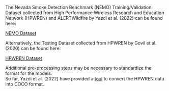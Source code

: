 The Nevada Smoke Detection Benchmark (NEMO) Training/Validation Dataset collected from High Performance Wireless Research and Education Network (HPWREN) and ALERTWildfire by Yazdi et al. (2022) can be found here:

[NEMO Dataset](https://datasetninja.com/nemo)

Alternatively, the Testing Dataset collected from HPWREN by Govil et al. (2020) can be found here:

[HPWREN Dataset](https://github.com/open-climate-tech/firecam/tree/master/datasets)

Additional pre-processing steps may be necessary to standardize the format for the models. <br />
So far, Yazdi et al. (2022) have provided a [tool](https://github.com/SayBender/Nemo/blob/main/nemo_COCOnvert.ipynb) to convert the HPWREN data into COCO format.
